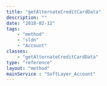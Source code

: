 ```yaml
---
title: "getAlternateCreditCardData"
description: ""
date: "2018-02-12"
tags:
    - "method"
    - "sldn"
    - "Account"
classes:
    - "getAlternateCreditCardData"
type: "reference"
layout: "method"
mainService : "SoftLayer_Account"
---
```

